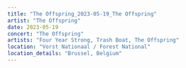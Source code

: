 ```yaml
---
title: "The Offspring_2023-05-19_The Offspring"
artist: "The Offspring"
date: 2023-05-19
concert: "The Offspring"
artists: "Four Year Strong, Trash Boat, The Offspring"
location: "Vorst Nationaal / Forest National"
location_details: "Brussel, Belgium"
---
```

